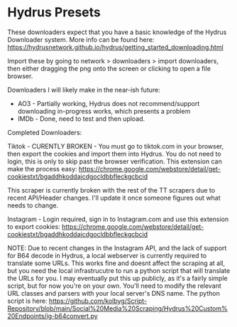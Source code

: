 # Hydrus Presets
These downloaders expect that you have a basic knowledge of the Hydrus Downloader system. More info can be found here: https://hydrusnetwork.github.io/hydrus/getting_started_downloading.html

Import these by going to network > downloaders > import downloaders, then either dragging the png onto the screen or clicking to open a file browser.

Downloaders I will likely make in the near-ish future:
- AO3 - Partially working, Hydrus does not recommend/support downloading in-progress works, which presents a problem
- IMDb - Done, need to test and then upload.


Completed Downloaders:


Tiktok - CURENTLY BROKEN - You must go to tiktok.com in your browser, then export the cookies and import them into Hydrus. You do not need to login, this is only to skip past the browser verification. This extension can make the process easy: https://chrome.google.com/webstore/detail/get-cookiestxt/bgaddhkoddajcdgocldbbfleckgcbcid

This scraper is currently broken with the rest of the TT scrapers due to recent API/Header changes. I'll update it once someone figures out what needs to change.

Instagram - Login required, sign in to Instagram.com and use this extension to export cookies: https://chrome.google.com/webstore/detail/get-cookiestxt/bgaddhkoddajcdgocldbbfleckgcbcid

NOTE: Due to recent changes in the Instagram API, and the lack of support for B64 decode in Hydrus, a local webserver is currently required to translate some URLs.
This works fine and doesnt affect the scraping at all, but you need the local infrastrucutre to run a python script that will translate the URLs for you.
I may eventually put this up publicly, as it's a fairly simple script, but for now you're on your own.
You'll need to modify the relevant URL classes and parsers with your local server's DNS name. The python script is here:
https://github.com/kolbyg/Script-Repository/blob/main/Social%20Media%20Scraping/Hydrus%20Custom%20Endpoints/ig-b64convert.py
